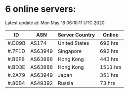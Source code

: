 # 6 online servers:

Latest update at: Mon May 18 06:10:11 UTC 2020

| ID | ASN | Server Country | Online |
| -- | --- | -------------- | ------ |
| #.D09B | AS174 | United States | 692 hrs |
| #.7F1D | AS63949 | Singapore | 692 hrs |
| #.B6F8 | AS63888 | Hong Kong | 443 hrs |
| #.BD3E | AS63888 | Hong Kong | 1511 hrs |
| #.2A79 | AS63949 | Japan | 351 hrs |
| #.86B4 | AS49392 | Russia | 73 hrs |

